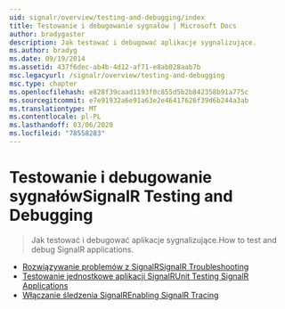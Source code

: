 ```yaml
---
uid: signalr/overview/testing-and-debugging/index
title: Testowanie i debugowanie sygnałów | Microsoft Docs
author: bradygaster
description: Jak testować i debugować aplikacje sygnalizujące.
ms.author: bradyg
ms.date: 09/19/2014
ms.assetid: 437f6dec-ab4b-4d12-af71-e8ab028aab7b
msc.legacyurl: /signalr/overview/testing-and-debugging
msc.type: chapter
ms.openlocfilehash: e828f39caad1193f0c855d5b2b842358b91a775c
ms.sourcegitcommit: e7e91932a6e91a63e2e46417626f39d6b244a3ab
ms.translationtype: MT
ms.contentlocale: pl-PL
ms.lasthandoff: 03/06/2020
ms.locfileid: "78558283"
---
```

# <a name="signalr-testing-and-debugging"></a><span data-ttu-id="b6e56-103">Testowanie i debugowanie sygnałów</span><span class="sxs-lookup"><span data-stu-id="b6e56-103">SignalR Testing and Debugging</span></span>

> <span data-ttu-id="b6e56-104">Jak testować i debugować aplikacje sygnalizujące.</span><span class="sxs-lookup"><span data-stu-id="b6e56-104">How to test and debug SignalR applications.</span></span>

- [<span data-ttu-id="b6e56-105">Rozwiązywanie problemów z SignalR</span><span class="sxs-lookup"><span data-stu-id="b6e56-105">SignalR Troubleshooting</span></span>](troubleshooting.md)
- [<span data-ttu-id="b6e56-106">Testowanie jednostkowe aplikacji SignalR</span><span class="sxs-lookup"><span data-stu-id="b6e56-106">Unit Testing SignalR Applications</span></span>](unit-testing-signalr-applications.md)
- [<span data-ttu-id="b6e56-107">Włączanie śledzenia SignalR</span><span class="sxs-lookup"><span data-stu-id="b6e56-107">Enabling SignalR Tracing</span></span>](enabling-signalr-tracing.md)
